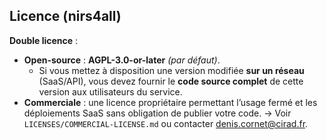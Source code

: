 ## Licence (nirs4all)

**Double licence** :
- **Open-source** : **AGPL-3.0-or-later** *(par défaut)*.
  - Si vous mettez à disposition une version modifiée **sur un réseau** (SaaS/API),
    vous devez fournir le **code source complet** de cette version aux utilisateurs du service.
- **Commerciale** : une licence propriétaire permettant l’usage fermé et les déploiements SaaS sans obligation de publier votre code.
  → Voir `LICENSES/COMMERCIAL-LICENSE.md` ou contacter <denis.cornet@cirad.fr>.

